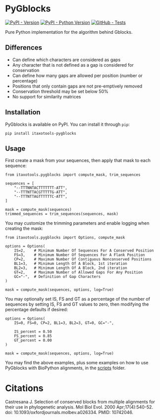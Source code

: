 # PyGblocks

[![PyPI - Version](https://img.shields.io/pypi/v/itaxotools-pygblocks)](
    https://pypi.org/project/itaxotools-pygblocks)
[![PyPI - Python Version](https://img.shields.io/pypi/pyversions/itaxotools-pygblocks)](
    https://pypi.org/project/itaxotools-pygblocks)
[![GitHub - Tests](https://img.shields.io/github/actions/workflow/status/iTaxoTools/pygblocks/test.yml?label=tests)](
    https://github.com/iTaxoTools/pygblocks/actions/workflows/test.yml)

Pure Python implementation for the algorithm behind Gblocks.

## Differences

- Can define which characters are considered as gaps
- Any character that is not defined as a gap is considered for conservation
- Can define how many gaps are allowed per position (number or percentage)
- Positions that only contain gaps are not pre-emptively removed
- Conservation threshold may be set below 50%
- No support for similarity matrices

## Installation

PyGblocks is available on PyPI. You can install it through `pip`:

```
pip install itaxotools-pygblocks
```

## Usage

First create a mask from your sequences, then apply that mask to each sequence:

```
from itaxotools.pygblocks import compute_mask, trim_sequences

sequences = [
    "--TTTNNTACTTTTTTT-ATT",
    "--TTTNTTACGTTTTTG-ATT",
    "--TTTNTTAGTTTTTTC-ATT",
]

mask = compute_mask(sequences)
trimmed_sequences = trim_sequences(sequences, mask)
```

You may customize the trimming parameters and enable logging
when creating the mask:

```
from itaxotools.pygblocks import Options, compute_mask

options = Options(
    IS=2,    # Minimum Number Of Sequences For A Conserved Position
    FS=3,    # Minimum Number Of Sequences For A Flank Position
    CP=2,    # Maximum Number Of Contiguous Nonconserved Positions
    BL1=3,   # Minimum Length Of A Block, 1st iteration
    BL2=3,   # Minimum Length Of A Block, 2nd iteration
    GT=2,    # Maximum Number of Allowed Gaps For Any Position
    GC="-",  # Definition of Gap Characters
)

mask = compute_mask(sequences, options, log=True)
```

You may optionally set IS, FS and GT as a percentage of the number of sequences
by setting IS, FS and GT values to zero, then modifying the percentage
defaults if desired:

```
options = Options(
    IS=0, FS=0, CP=2, BL1=3, BL2=3, GT=0, GC="-",

    IS_percent = 0.50
    FS_percent = 0.85
    GT_percent = 0.00
)

mask = compute_mask(sequences, options, log=True)
```

You may find the above examples, plus some examples on how to use PyGblocks
with BioPython alignments, in the [scripts](scripts) folder.

# Citations

Castresana J. Selection of conserved blocks from multiple alignments for their use in phylogenetic analysis.
Mol Biol Evol. 2000 Apr;17(4):540-52. doi: 10.1093/oxfordjournals.molbev.a026334. PMID: 10742046.
